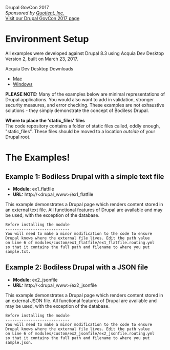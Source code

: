 Drupal GovCon 2017  
_Sponsored by [Quotient, Inc.](http://www.quotient-inc.com)_  
[Visit our Drupal GovCon 2017 page](http://www.quotient-inc.com/drupalgovcon)

# Environment Setup

All examples were developed against Drupal 8.3 using Acquia Dev Desktop Version 2, built on March 23, 2017.

Acquia Dev Desktop Downloads  
- [Mac](https://dev.acquia.com/sites/default/files/downloads/dev-desktop/AcquiaDevDesktop-2-2017-03-23.dmg)  
- [Windows](https://dev.acquia.com/sites/default/files/downloads/dev-desktop/AcquiaDevDesktop-2-2017-03-23.exe)  

**PLEASE NOTE:**  Many of the examples below are minimal representations of Drupal applications. You would also want to add in validation, stronger security measures, and error checking. These examples are not exhaustive solutions - they simply demonstrate the concept of Bodiless Drupal.

**Where to place the 'static_files' files**   
The code repository contains a folder of static files called, oddly enough, "static_files". These files should be moved to a location *outside* of your Drupal root.

# The Examples!

## Example 1: Bodiless Drupal with a simple text file

- **Module:** ex1_flatfile
- **URL:** http://<drupal_www>/ex1_flatfile

This example demonstrates a Drupal page which renders content stored in an external text file. All functional features of Drupal are available and may be used, with the exception of the database.

```
Before installing the module
----------------------------
You will need to make a minor modification to the code to ensure
Drupal knows where the external file lives. Edit the path value
on Line 6 of modules/custom/ex1_flatfile/ex1_flatfile.routing.yml
so that it contains the full path and filename to where you put
sample.txt.
```
## Example 2: Bodiless Drupal with a JSON file

- **Module:** ex2_jsonfile
- **URL:** http://<drupal_www>/ex2_jsonfile

This example demonstrates a Drupal page which renders content stored in an external JSON file. All functional features of Drupal are available and may be used, with the exception of the database.

```
Before installing the module
----------------------------
You will need to make a minor modification to the code to ensure
Drupal knows where the external file lives. Edit the path value
on Line 6 of modules/custom/ex2_jsonfile/ex2_jsonfile.routing.yml
so that it contains the full path and filename to where you put
sample.json.
```
